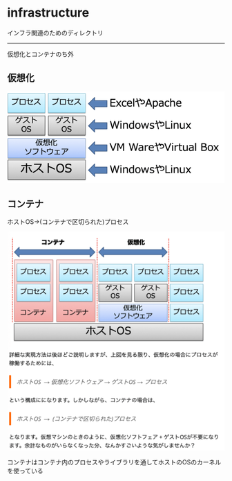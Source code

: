 # infrastructure

インフラ関連のためのディレクトリ


---

仮想化とコンテナのち外

## 仮想化

![仮想化](image/仮想化.png)

## コンテナ

ホストOS→(コンテナで区切られた)プロセス

![コンテナと仮想化の違い](image/コンテナと仮想化の違い.png)

コンテナはコンテナ内のプロセスやライブラリを通してホストのOSのカーネルを使っている
